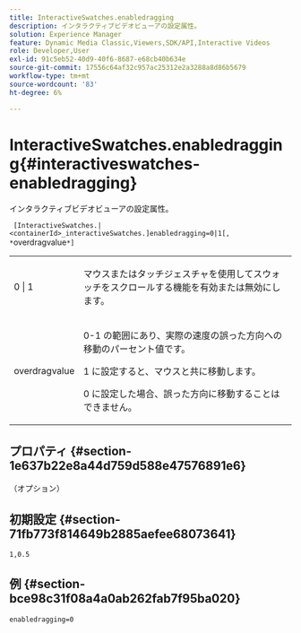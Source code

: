 ```yaml
---
title: InteractiveSwatches.enabledragging
description: インタラクティブビデオビューアの設定属性。
solution: Experience Manager
feature: Dynamic Media Classic,Viewers,SDK/API,Interactive Videos
role: Developer,User
exl-id: 91c5eb52-40d9-40f6-8687-e68cb40b634e
source-git-commit: 17556c64af32c957ac25312e2a3288a8d86b5679
workflow-type: tm+mt
source-wordcount: '83'
ht-degree: 6%

---
```


# InteractiveSwatches.enabledragging{#interactiveswatches-enabledragging}

インタラクティブビデオビューアの設定属性。

` [InteractiveSwatches.|<containerId>_interactiveSwatches.]enabledragging=0|1[, *`overdragvalue`*]`

<table id="table_441553CD34C94A58A9D7CBF772DEDDB6"> 
 <tbody> 
  <tr> 
   <td colname="col1"> <p> <span class="codeph"> 0 | 1 </span> </p> </td> 
   <td colname="col2"> <p> マウスまたはタッチジェスチャを使用してスウォッチをスクロールする機能を有効または無効にします。 </p> </td> 
  </tr> 
  <tr> 
   <td colname="col1"> <p> <span class="codeph"> <span class="varname"> overdragvalue  </span> </span> </p> </td> 
   <td colname="col2"> <p> <span class="codeph"> 0-1 </span>の範囲にあり、実際の速度の誤った方向への移動のパーセント値です。 </p> <p><span class="codeph"> 1 </span>に設定すると、マウスと共に移動します。 </p> <p><span class="codeph"> 0 </span>に設定した場合、誤った方向に移動することはできません。 </p> </td> 
  </tr> 
 </tbody> 
</table>

## プロパティ {#section-1e637b22e8a44d759d588e47576891e6}

（オプション）

## 初期設定 {#section-71fb773f814649b2885aefee68073641}

`1,0.5`

## 例 {#section-bce98c31f08a4a0ab262fab7f95ba020}

```
enabledragging=0
```
